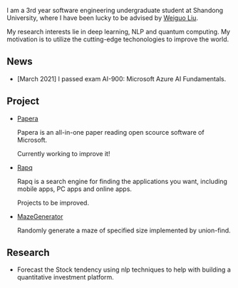 I am a 3rd year software engineering undergraduate student at Shandong University, where I have been lucky to be advised by [Weiguo Liu](https://faculty.sdu.edu.cn/liuweiguo1/zh_CN/index/608631/list/index.htm).

My research interests lie in deep learning, NLP and quantum computing. My motivation is to utilize the cutting-edge techonologies to improve the world. 

## News
- [March 2021] I passed exam AI-900: Microsoft Azure AI Fundamentals.


## Project

- [Papera](https://github.com/paperadar)

  Papera is an all-in-one paper reading open scource software of Microsoft.

  Currently working to improve it!


- [Rapq](https://github.com/wy-go/Rapq)

  Rapq is a search engine for finding the applications you want, including mobile apps, PC apps and online apps.

  Projects to be improved.


- [MazeGenerator](https://github.com/wy-go/MazeGenerator)

  Randomly generate a maze of specified size implemented by union-find.


## Research

- Forecast the Stock tendency using nlp techniques to help with building a quantitative investment platform.


